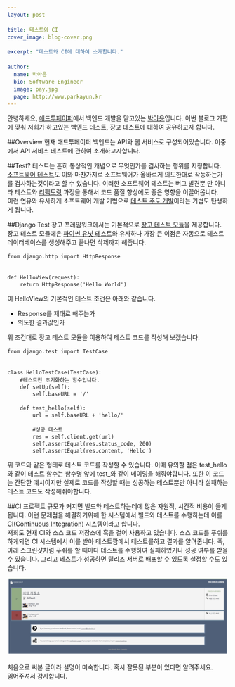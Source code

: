 ```yaml
---
layout: post

title: 테스트와 CI
cover_image: blog-cover.png

excerpt: "테스트와 CI에 대하여 소개합니다."

author:
  name: 박아윤
  bio: Software Engineer
  image: pay.jpg
  page: http://www.parkayun.kr
---
```


안녕하세요, [애드투페이퍼](http://www.add2paper.com)에서 백엔드 개발을 맡고있는 [박아윤](http://www.parkayun.kr)입니다. 이번 블로그 개편에 맞춰 저희가 하고있는 백엔드 테스트, 장고 테스트에 대하여 공유하고자 합니다.

##Overview
현재 애드투페이퍼 백엔드는 API와 웹 서비스로 구성되어있습니다. 이중에서 API 서비스 테스트에 관하여 소개하고자합니다.

##Test?
테스트는 흔히 통상적인 개념으로 무엇인가를 검사하는 행위를 지칭합니다.  
[소프트웨어 테스트](http://ko.wikipedia.org/wiki/%EC%86%8C%ED%94%84%ED%8A%B8%EC%9B%A8%EC%96%B4_%ED%85%8C%EC%8A%A4%ED%8A%B8)도 이와 마찬가지로 소프트웨어가 올바르게 의도한대로 작동하는가를 검사하는것이라고 할 수 있습니다. 이러한 소프트웨어 테스트는 버그 발견뿐 만 아니라 테스트와 [리팩토링](http://ko.wikipedia.org/wiki/%EB%A6%AC%ED%8C%A9%ED%86%A0%EB%A7%81) 과정을 통해서 코드 품질 향상에도 좋은 영향을 이끌어옵니다.  
이런 연유와 유사하게 소프트웨어 개발 기법으로 [테스트 주도 개발](http://ko.wikipedia.org/wiki/%ED%85%8C%EC%8A%A4%ED%8A%B8_%EC%A3%BC%EB%8F%84_%EA%B0%9C%EB%B0%9C)이라는 기법도 탄생하게 됩니다.

##Django Test
장고 프레임워크에서는 기본적으로 [장고 테스트 모듈](https://docs.djangoproject.com/en/1.7/topics/testing/overview/)을 제공합니다.  
장고 테스트 모듈에은 [파이썬 유닛 테스트](https://docs.python.org/2/library/unittest.html)와 유사하나 가장 큰 이점은 자동으로 테스트 데이터베이스를 생성해주고 끝나면 삭제까지 해줍니다.

    from django.http import HttpResponse
    
    
    def HelloView(request):
        return HttpResponse('Hello World')

이 HelloView의 기본적인 테스트 조건은 아래와 같습니다.
* Response를 제대로 해주는가
* 의도한 결과값인가  

위 조건대로 장고 테스트 모듈을 이용하여 테스트 코드를 작성해 보겠습니다.

    from django.test import TestCase
    
    
    class HelloTestCase(TestCase):
        #테스트전 초기화하는 함수입니다.
        def setUp(self):
            self.baseURL = '/'
            
        def test_hello(self):
            url = self.baseURL + 'hello/'
            
            #성공 테스트
            res = self.client.get(url)
            self.assertEqual(res.status_code, 200)
            self.assertEqual(res.content, 'Hello')
              
위 코드와 같은 형태로 테스트 코드를 작성할 수 있습니다. 이때 유의할 점은 test\_hello와 같이 테스트 함수는 함수명 앞에 test\_와 같이 네이밍을 해줘야합니다. 또한 이 코드는 간단한 예시이지만 실제로 코드를 작성할 때는 성공하는 테스트뿐만 아니라 실패하는 테스트 코드도 작성해줘야합니다.

##CI
프로젝트 규모가 커지면 빌드와 테스트하는데에 많은 자원적, 시간적 비용이 들게 됩니다. 이런 문제점을 해결하기위해 한 시스템에서 빌드와 테스트를 수행하는데 이를 [CI(Continuous Integration)](http://ko.wikipedia.org/wiki/%EC%A7%80%EC%86%8D%EC%A0%81%EC%9D%B8_%ED%86%B5%ED%95%A9) 시스템이라고 합니다.  
저희도 현재 CI와 소스 코드 저장소에 훅을 걸어 사용하고 있습니다. 소스 코드를 푸쉬를 하게되면 CI 시스템에서 이를 받아 테스트팜에서 테스트를하고 결과를 알려줍니다. 즉, 아래 스크린샷처럼 푸쉬를 할 때마다 테스트를 수행하여 실패하였거나 성공 여부를 받을 수 있습니다. 그리고 테스트가 성공하면 릴리즈 서버로 배포할 수 있도록 설정할 수도 있습니다.

![테스트 피드백](/images/test_feedback.png)  

처음으로 써본 글이라 설명이 미숙합니다. 혹시 잘못된 부분이 있다면 알려주세요.  
읽어주셔서 감사합니다.